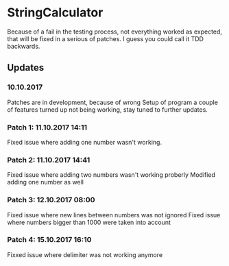 

# StringCalculator
Because of a fail in the testing process, not everything worked as
expected, that will be fixed in a serious of patches. I guess you could
call it TDD backwards.
## Updates

### 10.10.2017
Patches are in development, because of wrong Setup of program
a couple of features turned up not being working,
stay tuned to further updates.

### Patch 1: 11.10.2017 14:11 
Fixed issue where adding one number wasn't working.

### Patch 2: 11.10.2017 14:41
Fixed issue where adding two numbers wasn't working proberly
Modified adding one number as well

### Patch 3: 12.10.2017 08:00
Fixed issue where new lines between numbers was not ignored
Fixed issue where numbers bigger than 1000 were taken into account

### Patch 4: 15.10.2017 16:10
Fixxed issue where delimiter was not working anymore
